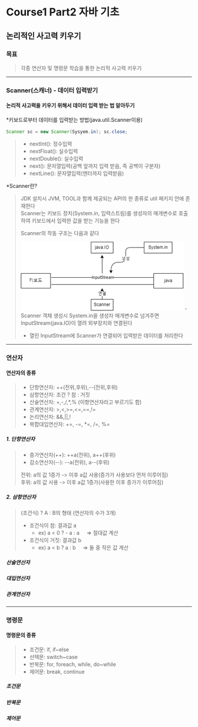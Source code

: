 # Course1 Part2 자바 기초   

## 논리적인 사고력 키우기

### 목표
> 각종 연산자 및 명령문 학습을 통한 논리적 사고력 키우기
---
### Scanner(스캐너) - 데이터 입력받기
#### 논리적 사고력을 키우기 위해서 데이터 입력 받는 법 알아두기
*키보드로부터 데이터를 입력받는 방법(java.util.Scanner이용)
```java
Scanner sc = new Scanner(Sysyem.in); sc.close;
```
> - nextInt(): 정수입력
> - nextFloat(): 실수입력
> - nextDouble(): 실수입력
> - next(): 문자열입력(공백 앞까지 입력 받음, 즉 공백이 구분자)
> - nextLine(): 문자열입력(엔터까지 입력받음)

*Scanner란?
>JDK 설치시 JVM, TOOL과 함께 제공되는 API의 한 종류로 util 패키지 안에 존재한다   
> Scanner는 키보드 장치(System.in, 입력스트림)를 생성자의 매개변수로 호출하여 키보드에서 입력한 값을 받는 기능을 한다
>
> Scanner의 작동 구조는 다음과 같다
>
>
> <img src="../../../../../image/Scanner.png">   
> - Scanner 객체 생성시 System.in을 생성자 매개변수로 넘겨주면 InputStream(java.IO)이 열려 외부장치와 연결된다   
>
>
> - 열린 InputStream에 Scanner가 연결되어 입력받은 데이터를 처리한다

---
### 연산자
#### 연산자의 종류
>- 단항연산자: ++(전위,후위),--(전위,후위)
>- 삼항연산자: 조건 ? 참 : 거짓
>- 산술연산자: +,-,/,*,% (이항연산자라고 부르기도 함)
>- 관계연산자: >,<,>=,<=,==,!=
>- 논리연산자: &&,||,!
>- 복합대입연산자: +=, -=, *=, /=, %=

##### 1. 단항연산자
>- 증가연산자(++): ++a(전위), a++(후위)   
>- 감소연산자(--): --a(전위), a--(후위)
>
> 전위: a의 값 1증가 -> 이후 a값 사용(증가가 사용보다 먼저 이루어짐)   
> 후위: a의 값 사용 -> 이후 a값 1증가(사용한 이후 증가가 이루어짐)

##### 2. 삼항연산자
> (조건식) ? A : B의 형태 (연산자의 수가 3개)
> - 조건식이 참: 결과값 a
>   - ex) a < 0 ? - a : a &nbsp;&nbsp;&nbsp; => 절대값 계산 
> - 조건식이 거짓: 결과값 b
>   - ex) a < b ? a : b &nbsp;&nbsp;&nbsp; => 둘 중 작은 값 계산


##### 산술연산자


##### 대입연산자


##### 관계연산자

---
### 명령문
#### 명령문의 종류
>- 조건문: if, if~else
>- 선택문: switch~case
>- 반복문: for, foreach, while, do~while
>- 제어문: break, continue

##### 조건문


##### 반복문


##### 제어문